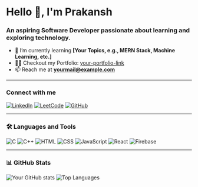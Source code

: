 # Hello 👋, I'm Prakansh

### An aspiring Software Developer passionate about learning and exploring technology.

- 🌱 I’m currently learning **[Your Topics, e.g., MERN Stack, Machine Learning, etc.]**
- 👨‍💻 Checkout my Portfolio: [your-portfolio-link](https://your-portfolio-link.com)
- 📫 Reach me at **yourmail@example.com**

---

### Connect with me
[![LinkedIn](https://img.shields.io/badge/LinkedIn-blue?style=for-the-badge&logo=linkedin)](your-linkedin-link)
[![LeetCode](https://img.shields.io/badge/LeetCode-FFA116?style=for-the-badge&logo=LeetCode&logoColor=black)](your-leetcode-link)
[![GitHub](https://img.shields.io/badge/GitHub-100000?style=for-the-badge&logo=github&logoColor=white)](your-github-link)

---

### 🛠️ Languages and Tools
![C](https://img.shields.io/badge/C-00599C?style=for-the-badge&logo=c&logoColor=white)
![C++](https://img.shields.io/badge/C++-00599C?style=for-the-badge&logo=cplusplus&logoColor=white)
![HTML](https://img.shields.io/badge/HTML-E34F26?style=for-the-badge&logo=html5&logoColor=white)
![CSS](https://img.shields.io/badge/CSS-1572B6?style=for-the-badge&logo=css3&logoColor=white)
![JavaScript](https://img.shields.io/badge/JavaScript-F7DF1E?style=for-the-badge&logo=javascript&logoColor=black)
![React](https://img.shields.io/badge/React-20232A?style=for-the-badge&logo=react&logoColor=61DAFB)
![Firebase](https://img.shields.io/badge/Firebase-FFCA28?style=for-the-badge&logo=firebase&logoColor=black)

---

### 📊 GitHub Stats
![Your GitHub stats](https://github-readme-stats.vercel.app/api?username=your-username&show_icons=true&theme=dark)
![Top Languages](https://github-readme-stats.vercel.app/api/top-langs/?username=your-username&layout=compact&theme=dark)
